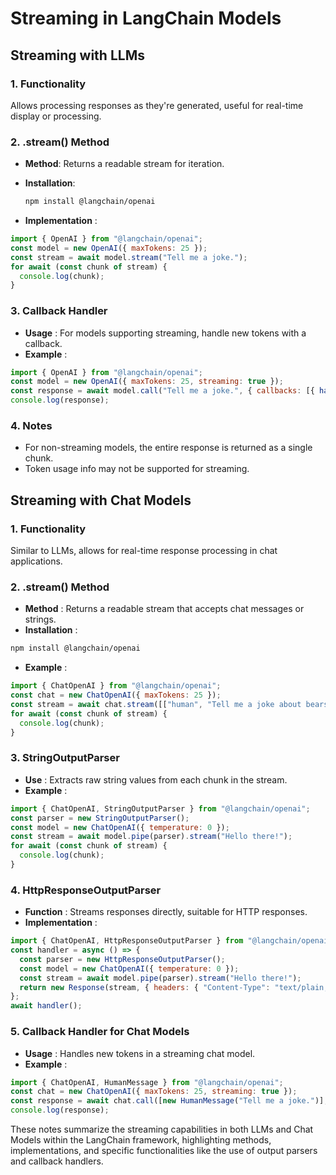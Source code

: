 # Streaming in LangChain Models

## Streaming with LLMs 
### 1. Functionality
Allows processing responses as they're generated, useful for real-time display or processing. 

### 2. .stream() Method
- **Method**: Returns a readable stream for iteration. 
- **Installation**:
  ```bash
  npm install @langchain/openai
  ```

 
- **Implementation** :

```javascript
import { OpenAI } from "@langchain/openai";
const model = new OpenAI({ maxTokens: 25 });
const stream = await model.stream("Tell me a joke.");
for await (const chunk of stream) {
  console.log(chunk);
}
```
### 3. Callback Handler 
- **Usage** : For models supporting streaming, handle new tokens with a callback. 
- **Example** :

```javascript
import { OpenAI } from "@langchain/openai";
const model = new OpenAI({ maxTokens: 25, streaming: true });
const response = await model.call("Tell me a joke.", { callbacks: [{ handleLLMNewToken(token: string) { console.log({ token }); }, }] });
console.log(response);
```
### 4. Notes
- For non-streaming models, the entire response is returned as a single chunk.
- Token usage info may not be supported for streaming.
## Streaming with Chat Models
### 1. Functionality

Similar to LLMs, allows for real-time response processing in chat applications.
### 2. .stream() Method 
- **Method** : Returns a readable stream that accepts chat messages or strings. 
- **Installation** :

```bash
npm install @langchain/openai
``` 
- **Example** :

```javascript
import { ChatOpenAI } from "@langchain/openai";
const chat = new ChatOpenAI({ maxTokens: 25 });
const stream = await chat.stream([["human", "Tell me a joke about bears."]]);
for await (const chunk of stream) {
  console.log(chunk);
}
```
### 3. StringOutputParser 
- **Use** : Extracts raw string values from each chunk in the stream. 
- **Example** :

```javascript
import { ChatOpenAI, StringOutputParser } from "@langchain/openai";
const parser = new StringOutputParser();
const model = new ChatOpenAI({ temperature: 0 });
const stream = await model.pipe(parser).stream("Hello there!");
for await (const chunk of stream) {
  console.log(chunk);
}
```
### 4. HttpResponseOutputParser 
- **Function** : Streams responses directly, suitable for HTTP responses. 
- **Implementation** :

```javascript
import { ChatOpenAI, HttpResponseOutputParser } from "@langchain/openai";
const handler = async () => {
  const parser = new HttpResponseOutputParser();
  const model = new ChatOpenAI({ temperature: 0 });
  const stream = await model.pipe(parser).stream("Hello there!");
  return new Response(stream, { headers: { "Content-Type": "text/plain; charset=utf-8" } });
};
await handler();
```
### 5. Callback Handler for Chat Models 
- **Usage** : Handles new tokens in a streaming chat model. 
- **Example** :

```javascript
import { ChatOpenAI, HumanMessage } from "@langchain/openai";
const chat = new ChatOpenAI({ maxTokens: 25, streaming: true });
const response = await chat.call([new HumanMessage("Tell me a joke.")], { callbacks: [{ handleLLMNewToken(token: string) { console.log({ token }); }, }] });
console.log(response);
```

These notes summarize the streaming capabilities in both LLMs and Chat Models within the LangChain framework, highlighting methods, implementations, and specific functionalities like the use of output parsers and callback handlers.